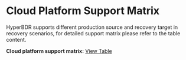 # Cloud Platform Support Matrix

HyperBDR supports different production source and recovery target in recovery scenarios, for detailed support matrix please refer to the table content.

**Cloud platform support matrix:** [View Table](https://www.kdocs.cn/l/ctsKIt85ScaM)